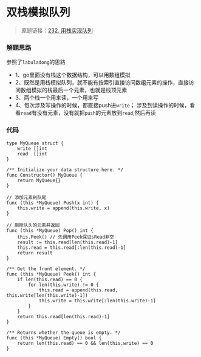# 双栈模拟队列
> 原题链接：[232. 用栈实现队列](https://leetcode-cn.com/problems/implement-queue-using-stacks/)

### 解题思路
参照了``labuladong``的思路

* 1、go里面没有栈这个数据结构，可以用数组模拟
* 2、既然是用栈模拟队列，就不能有按索引直接访问数组元素的操作，直接访问数组模拟的栈最后一个元素，也就是栈顶元素
* 3、两个栈一个用来读，一个用来写
* 4、每次涉及写操作的时候，都直接push进``write``；
涉及到读操作的时候，看看``read``有没有元素，没有就把``push``的元素放到``read``,然后再读

### 代码

```golang
type MyQueue struct {
	write []int
	read  []int
}

/** Initialize your data structure here. */
func Constructor() MyQueue {
	return MyQueue{}
}

// 添加元素到队尾
func (this *MyQueue) Push(x int) {
	this.write = append(this.write, x)
}

// 删除队头的元素并返回
func (this *MyQueue) Pop() int {
	this.Peek() // 先调用Peek保证sRead非空
	result := this.read[len(this.read)-1]
	this.read = this.read[:len(this.read)-1]
	return result
}

/** Get the front element. */
func (this *MyQueue) Peek() int {
	if len(this.read) == 0 {
		for len(this.write) != 0 {
			this.read = append(this.read, this.write[len(this.write)-1])
			this.write = this.write[:len(this.write)-1]
		}
	}
	return this.read[len(this.read)-1]
}

/** Returns whether the queue is empty. */
func (this *MyQueue) Empty() bool {
	return len(this.read) == 0 && len(this.write) == 0
}
```